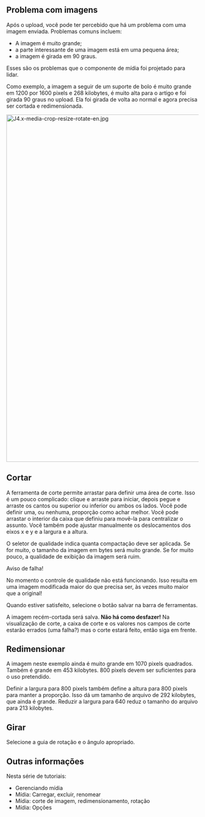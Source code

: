 <!-- Filename: J4.x:Media:_Image_Crop_Resize_Rotate / Display title: Media: Image Crop Resize Rotate/pt-br -->

## Problema com imagens

Após o upload, você pode ter percebido que há um problema com uma imagem
enviada. Problemas comuns incluem:

- A imagem é muito grande;
- a parte interessante de uma imagem está em uma pequena área;
- a imagem é girada em 90 graus.

Esses são os problemas que o componente de mídia foi projetado para
lidar.

Como exemplo, a imagem a seguir de um suporte de bolo é muito grande em
1200 por 1600 pixels e 268 kilobytes, é muito alta para o artigo e foi
girada 90 graus no upload. Ela foi girada de volta ao normal e agora
precisa ser cortada e redimensionada.

<img
src="https://docs.joomla.org/images/0/06/J4.x-media-crop-resize-rotate-en.jpg"
decoding="async" data-file-width="800" data-file-height="908"
width="800" height="908" alt="J4.x-media-crop-resize-rotate-en.jpg" />

## Cortar

A ferramenta de corte permite arrastar para definir uma área de corte.
Isso é um pouco complicado: clique e arraste para iniciar, depois pegue
e arraste os cantos ou superior ou inferior ou ambos os lados. Você pode
definir uma, ou nenhuma, proporção como achar melhor. Você pode arrastar
o interior da caixa que definiu para movê-la para centralizar o assunto.
Você também pode ajustar manualmente os deslocamentos dos eixos x e y e
a largura e a altura.

O seletor de qualidade indica quanta compactação deve ser aplicada. Se
for muito, o tamanho da imagem em bytes será muito grande. Se for muito
pouco, a qualidade de exibição da imagem será ruim.

Aviso de falha!

No momento o controle de qualidade não está funcionando. Isso resulta em
uma imagem modificada maior do que precisa ser, às vezes muito maior que
a original!

Quando estiver satisfeito, selecione o botão salvar na barra de
ferramentas.

A imagem recém-cortada será salva. **Não há como desfazer!** Na
visualização de corte, a caixa de corte e os valores nos campos de corte
estarão errados (uma falha?) mas o corte estará feito, então siga em
frente.

## Redimensionar

A imagem neste exemplo ainda é muito grande em 1070 pixels quadrados.
Também é grande em 453 kilobytes. 800 pixels devem ser suficientes para
o uso pretendido.

Definir a largura para 800 pixels também define a altura para 800 pixels
para manter a proporção. Isso dá um tamanho de arquivo de 292 kilobytes,
que ainda é grande. Reduzir a largura para 640 reduz o tamanho do
arquivo para 213 kilobytes.

## Girar

Selecione a guia de rotação e o ângulo apropriado.

## Outras informações

Nesta série de tutoriais:

-  Gerenciando
  mídia
-  Mídia: Carregar, excluir,
  renomear
-  Mídia: corte de imagem, redimensionamento,
  rotação
-  Mídia:
  Opções
